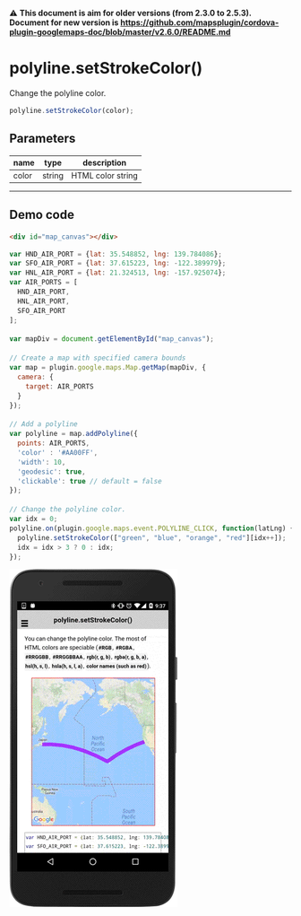 :warning: **This document is aim for older versions (from 2.3.0 to 2.5.3).
Document for new version is https://github.com/mapsplugin/cordova-plugin-googlemaps-doc/blob/master/v2.6.0/README.md**

# polyline.setStrokeColor()

Change the polyline color.

```js
polyline.setStrokeColor(color);
```

## Parameters

name           | type          | description
---------------|---------------|---------------------------------------
color          | string        | HTML color string
-----------------------------------------------------------------------

## Demo code

```html
<div id="map_canvas"></div>
```

```js
var HND_AIR_PORT = {lat: 35.548852, lng: 139.784086};
var SFO_AIR_PORT = {lat: 37.615223, lng: -122.389979};
var HNL_AIR_PORT = {lat: 21.324513, lng: -157.925074};
var AIR_PORTS = [
  HND_AIR_PORT,
  HNL_AIR_PORT,
  SFO_AIR_PORT
];

var mapDiv = document.getElementById("map_canvas");

// Create a map with specified camera bounds
var map = plugin.google.maps.Map.getMap(mapDiv, {
  camera: {
    target: AIR_PORTS
  }
});

// Add a polyline
var polyline = map.addPolyline({
  points: AIR_PORTS,
  'color' : '#AA00FF',
  'width': 10,
  'geodesic': true,
  'clickable': true // default = false
});

// Change the polyline color.
var idx = 0;
polyline.on(plugin.google.maps.event.POLYLINE_CLICK, function(latLng) {
  polyline.setStrokeColor(["green", "blue", "orange", "red"][idx++]);
  idx = idx > 3 ? 0 : idx;
});


```

![](image.gif)
